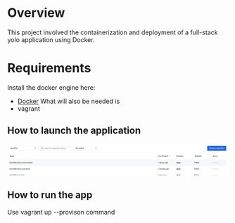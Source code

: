 # Overview
This project involved the containerization and deployment of a full-stack yolo application using Docker.


# Requirements
Install the docker engine here:
- [Docker](https://docs.docker.com/engine/install/) 
What will also be needed is 
- vagrant

## How to launch the application 


![Alt text](image.png)

## How to run the app
Use vagrant up --provison command
